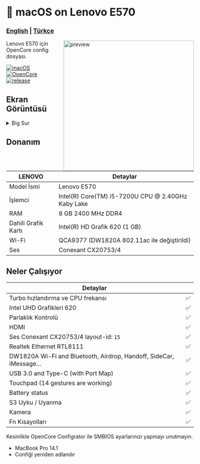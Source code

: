 <!-- omit in toc -->
#  macOS on Lenovo E570

<h3> 
    <a href="https://github.com/relaxewdy/Thinkpad-E570-Hackintosh-OpenCore/blob/main/README.md">English</a> |
    <a href="https://github.com/relaxewdy/Thinkpad-E570-Hackintosh-OpenCore/blob/main/README-tr.md">Türkçe</a>
</h3>

<img align="right" src="https://github.com/relaxewdy/Lenovo-Thinkpad-E570-Hackintosh/blob/main/E570.png?raw=true" width="350px" alt="preview">

Lenovo E570 için OpenCore config dosyası.

[![macOS](https://img.shields.io/badge/macOS-11.3.1-orange)](https://www.apple.com/tr/macos/big-sur/)
[![OpenCore](https://img.shields.io/badge/OpenCore-0.6.9-9cf)](https://github.com/acidanthera/OpenCorePkg)
[![release](https://img.shields.io/badge/download-lastest%20version-blue.svg)](https://github.com/relaxewdy/Thinkpad-E570-Hackintosh-OpenCore/releases/tag/relaxewdy)

## Ekran Görüntüsü
<details>
<summary>Big Sur</summary>

![](https://i.loli.net/2021/02/17/svA1zWm6CrGBDu3.png)

</details>

<!-- omit in toc -->
## Donanım

| **LENOVO** | Detaylar                                                 |
| ------------------- | ------------------------------------------- |
| Model İsmi      | Lenovo E570      |
| İşlemci              | Intel(R) Core(TM) i5-7200U CPU @ 2.40GHz Kaby Lake             |
| RAM           | 8 GB 2400 MHz DDR4    |
| Dahili Grafik Kartı | Intel(R) HD Grafik 620 (1 GB)                     |
| Wi-Fi             | QCA9377 (DW1820A 802.11ac ile değiştirildi) |
| Ses       | Conexant CX20753/4                       |

## Neler Çalışıyor

| **Detaylar**                                |                                    |
| -----------------------------------  | -------- |
|  Turbo hızlandırma ve CPU frekansı |  ✅  |
|  Intel UHD Grafikleri 620              |  ✅  |
|  Parlaklık Kontrolü                  |  ✅  |
|  HDMI                                |  ✅  |
|  Ses Conexant CX20753/4 layout-id: `15` |  ✅  |
|  Realtek Ethernet RTL8111            |  ✅  | 
|  DW1820A Wi-Fi and Bluetooth, Airdrop, Handoff, SideCar, iMessage...         |  ✅  |
|  USB 3.0 and Type-C (with Port Map)        |  ✅  |
|  Touchpad (14 gestures are working)   |  ✅  |
|  Battery status   |  ✅  |
|  S3 Uyku / Uyanma   |  ✅  |
|  Kamera   |  ✅  |
|  Fn Kısayolları   |  ✅  |

 
Kesinlikle OpenCore Configrator ile SMBIOS ayarlarınızı yapmayı unutmayın.
 - MacBook Pro 14.1
 - Confiği yeniden adlandır

